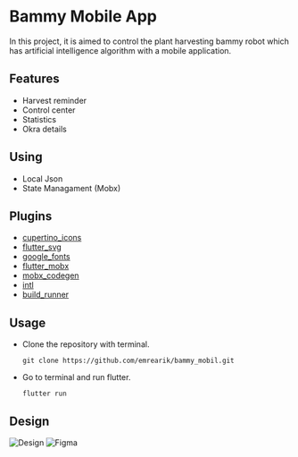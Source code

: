 # Bammy Mobile App

In this project, it is aimed to control the plant harvesting bammy robot which has artificial intelligence algorithm with a mobile application.

## Features

- Harvest reminder
- Control center
- Statistics
- Okra details

## Using
- Local Json
- State Managament (Mobx)

## Plugins

- [cupertino_icons](https://pub.dev/packages/cupertino_icons)
- [flutter_svg](https://pub.dev/packages/flutter_svg)
- [google_fonts](https://pub.dev/packages/google_fonts)
- [flutter_mobx](https://pub.dev/packages/flutter_mobx)
- [mobx_codegen](https://pub.dev/packages/mobx_codegen)
- [intl](https://pub.dev/packages/intl)
- [build_runner](https://pub.dev/packages/build_runner)

## Usage
 - Clone the repository with terminal.
   ```
   git clone https://github.com/emrearik/bammy_mobil.git
   ```
   
 - Go to terminal and run flutter.
   ```
   flutter run
   ```
   


## Design
![Design](https://i.imgur.com/xBTr1Gu.jpeg "Design")
![Figma](https://img.shields.io/badge/figma-%23F24E1E.svg?style=for-the-badge&logo=figma&logoColor=white)

